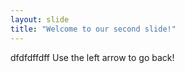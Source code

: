 ```yaml
---
layout: slide
title: "Welcome to our second slide!"
---
```

dfdfdffdff
Use the left arrow to go back!
